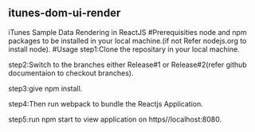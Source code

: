 ## itunes-dom-ui-render
iTunes Sample Data Rendering in ReactJS
#Prerequisities
node and npm packages to be installed in your local machine.(if not Refer nodejs.org to install node).
#Usage
 step1:Clone the repositary in your local machine.
 
 step2:Switch to the branches either Release#1 or Release#2(refer github documentaion to checkout branches).

 step3:give npm install.

 step4:Then run webpack to bundle the Reactjs Application.
 
 step5:run npm start to view application on https//localhost:8080.
